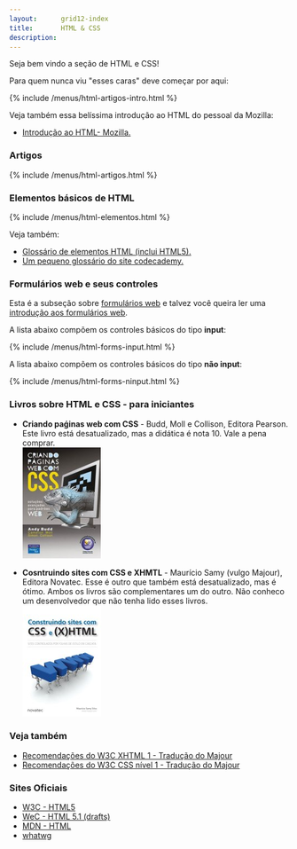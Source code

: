 ```yaml
---
layout:      grid12-index
title:       HTML & CSS
description: 
---
```


Seja bem vindo a seção de HTML e CSS!

Para quem nunca viu "esses caras" deve começar por aqui:

{% include /menus/html-artigos-intro.html %}

Veja também essa belíssima introdução ao HTML do pessoal da Mozilla:

- [Introdução ao HTML- Mozilla.](https://developer.mozilla.org/pt-BR/docs/HTML/Introduction "link-externo")



### Artigos

{% include /menus/html-artigos.html %}



### Elementos básicos de HTML

{% include /menus/html-elementos.html %}

Veja também:

- [Glossário de elementos HTML (inclui HTML5).](https://developer.mozilla.org/en-US/docs/Web/HTML/Element "link-externo")
- [Um pequeno glossário do site codecademy.](http://www.codecademy.com/glossary/html "link-externo")



### Formulários web e seus controles

Esta é a subseção sobre [formulários web](/html-css/formularios/) e talvez você queira ler uma
[introdução  aos formulários web](/html-css/formularios/intro-formularios-web).

A lista abaixo compõem os controles básicos do tipo __input__:

{% include /menus/html-forms-input.html %}


A lista abaixo compõem os controles básicos do tipo __não input__:

{% include /menus/html-forms-ninput.html %}



### Livros sobre HTML e CSS - para iniciantes

 - __Criando paǵinas web com CSS__ - Budd, Moll e Collison, Editora Pearson.
Este livro está desatualizado, mas a didática é nota 10.
Vale a pena comprar.
<br/> ![Figura da capa do livro 'Criando paǵinas web com CSS'](livro-criando-pag-web-css.jpg "Criando paǵinas web com CSS")

 - __Cosntruindo sites com CSS e XHMTL__ - Maurício Samy (vulgo Majour), Editora Novatec. 
Esse é outro que também está desatualizado, mas é ótimo.
Ambos os livros são complementares um do outro.
Não conheco um desenvolvedor que não tenha lido esses livros.
<br/> ![Figura da capa do livro 'Criando paǵinas web com CSS'](livro-cronstuindo-sites.jpg "Costruindo sites com CSS e XHMT")



### Veja também


- [Recomendações do W3C XHTML 1 - Tradução do Majour](http://www.maujor.com/w3c/xhtml10_2ed.html "link-externo")
- [Recomendações do W3C CSS nível 1 - Tradução do Majour](http://www.maujor.com/tutorialcss1/css1tut.shtml "link-externo")



### Sites Oficiais

- [W3C - HTML5](http://www.w3.org/TR/html5/ "link-externo")
- [WeC - HTML 5.1 (drafts)](http://www.w3.org/html/wg/drafts/html/master/ "link-externo")
- [MDN - HTML](https://developer.mozilla.org/en-US/learn/html "link-externo")
- [whatwg](http://www.whatwg.org "link-externo")